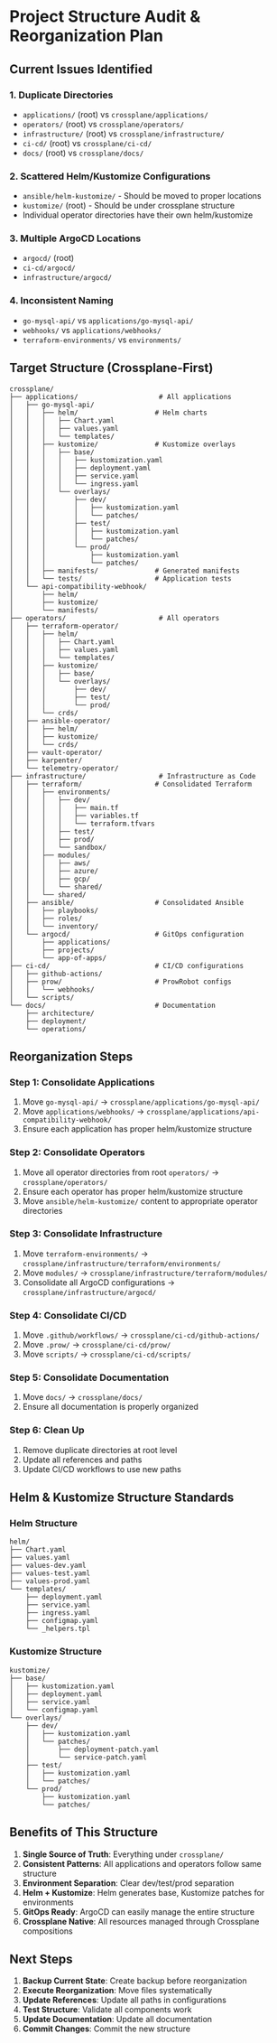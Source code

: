 # Project Structure Audit & Reorganization Plan

## Current Issues Identified

### 1. Duplicate Directories
- `applications/` (root) vs `crossplane/applications/`
- `operators/` (root) vs `crossplane/operators/`
- `infrastructure/` (root) vs `crossplane/infrastructure/`
- `ci-cd/` (root) vs `crossplane/ci-cd/`
- `docs/` (root) vs `crossplane/docs/`

### 2. Scattered Helm/Kustomize Configurations
- `ansible/helm-kustomize/` - Should be moved to proper locations
- `kustomize/` (root) - Should be under crossplane structure
- Individual operator directories have their own helm/kustomize

### 3. Multiple ArgoCD Locations
- `argocd/` (root)
- `ci-cd/argocd/`
- `infrastructure/argocd/`

### 4. Inconsistent Naming
- `go-mysql-api/` vs `applications/go-mysql-api/`
- `webhooks/` vs `applications/webhooks/`
- `terraform-environments/` vs `environments/`

## Target Structure (Crossplane-First)

```
crossplane/
├── applications/                    # All applications
│   ├── go-mysql-api/
│   │   ├── helm/                   # Helm charts
│   │   │   ├── Chart.yaml
│   │   │   ├── values.yaml
│   │   │   └── templates/
│   │   ├── kustomize/              # Kustomize overlays
│   │   │   ├── base/
│   │   │   │   ├── kustomization.yaml
│   │   │   │   ├── deployment.yaml
│   │   │   │   ├── service.yaml
│   │   │   │   └── ingress.yaml
│   │   │   └── overlays/
│   │   │       ├── dev/
│   │   │       │   ├── kustomization.yaml
│   │   │       │   └── patches/
│   │   │       ├── test/
│   │   │       │   ├── kustomization.yaml
│   │   │       │   └── patches/
│   │   │       └── prod/
│   │   │           ├── kustomization.yaml
│   │   │           └── patches/
│   │   ├── manifests/              # Generated manifests
│   │   └── tests/                  # Application tests
│   └── api-compatibility-webhook/
│       ├── helm/
│       ├── kustomize/
│       └── manifests/
├── operators/                       # All operators
│   ├── terraform-operator/
│   │   ├── helm/
│   │   │   ├── Chart.yaml
│   │   │   ├── values.yaml
│   │   │   └── templates/
│   │   ├── kustomize/
│   │   │   ├── base/
│   │   │   └── overlays/
│   │   │       ├── dev/
│   │   │       ├── test/
│   │   │       └── prod/
│   │   └── crds/
│   ├── ansible-operator/
│   │   ├── helm/
│   │   ├── kustomize/
│   │   └── crds/
│   ├── vault-operator/
│   ├── karpenter/
│   └── telemetry-operator/
├── infrastructure/                  # Infrastructure as Code
│   ├── terraform/                  # Consolidated Terraform
│   │   ├── environments/
│   │   │   ├── dev/
│   │   │   │   ├── main.tf
│   │   │   │   ├── variables.tf
│   │   │   │   └── terraform.tfvars
│   │   │   ├── test/
│   │   │   ├── prod/
│   │   │   └── sandbox/
│   │   ├── modules/
│   │   │   ├── aws/
│   │   │   ├── azure/
│   │   │   ├── gcp/
│   │   │   └── shared/
│   │   └── shared/
│   ├── ansible/                    # Consolidated Ansible
│   │   ├── playbooks/
│   │   ├── roles/
│   │   └── inventory/
│   └── argocd/                     # GitOps configuration
│       ├── applications/
│       ├── projects/
│       └── app-of-apps/
├── ci-cd/                          # CI/CD configurations
│   ├── github-actions/
│   ├── prow/                       # ProwRobot configs
│   │   └── webhooks/
│   └── scripts/
└── docs/                           # Documentation
    ├── architecture/
    ├── deployment/
    └── operations/
```

## Reorganization Steps

### Step 1: Consolidate Applications
1. Move `go-mysql-api/` → `crossplane/applications/go-mysql-api/`
2. Move `applications/webhooks/` → `crossplane/applications/api-compatibility-webhook/`
3. Ensure each application has proper helm/kustomize structure

### Step 2: Consolidate Operators
1. Move all operator directories from root `operators/` → `crossplane/operators/`
2. Ensure each operator has proper helm/kustomize structure
3. Move `ansible/helm-kustomize/` content to appropriate operator directories

### Step 3: Consolidate Infrastructure
1. Move `terraform-environments/` → `crossplane/infrastructure/terraform/environments/`
2. Move `modules/` → `crossplane/infrastructure/terraform/modules/`
3. Consolidate all ArgoCD configurations → `crossplane/infrastructure/argocd/`

### Step 4: Consolidate CI/CD
1. Move `.github/workflows/` → `crossplane/ci-cd/github-actions/`
2. Move `.prow/` → `crossplane/ci-cd/prow/`
3. Move `scripts/` → `crossplane/ci-cd/scripts/`

### Step 5: Consolidate Documentation
1. Move `docs/` → `crossplane/docs/`
2. Ensure all documentation is properly organized

### Step 6: Clean Up
1. Remove duplicate directories at root level
2. Update all references and paths
3. Update CI/CD workflows to use new paths

## Helm & Kustomize Structure Standards

### Helm Structure
```
helm/
├── Chart.yaml
├── values.yaml
├── values-dev.yaml
├── values-test.yaml
├── values-prod.yaml
└── templates/
    ├── deployment.yaml
    ├── service.yaml
    ├── ingress.yaml
    ├── configmap.yaml
    └── _helpers.tpl
```

### Kustomize Structure
```
kustomize/
├── base/
│   ├── kustomization.yaml
│   ├── deployment.yaml
│   ├── service.yaml
│   └── configmap.yaml
└── overlays/
    ├── dev/
    │   ├── kustomization.yaml
    │   └── patches/
    │       ├── deployment-patch.yaml
    │       └── service-patch.yaml
    ├── test/
    │   ├── kustomization.yaml
    │   └── patches/
    └── prod/
        ├── kustomization.yaml
        └── patches/
```

## Benefits of This Structure

1. **Single Source of Truth**: Everything under `crossplane/`
2. **Consistent Patterns**: All applications and operators follow same structure
3. **Environment Separation**: Clear dev/test/prod separation
4. **Helm + Kustomize**: Helm generates base, Kustomize patches for environments
5. **GitOps Ready**: ArgoCD can easily manage the entire structure
6. **Crossplane Native**: All resources managed through Crossplane compositions

## Next Steps

1. **Backup Current State**: Create backup before reorganization
2. **Execute Reorganization**: Move files systematically
3. **Update References**: Update all paths in configurations
4. **Test Structure**: Validate all components work
5. **Update Documentation**: Update all documentation
6. **Commit Changes**: Commit the new structure
